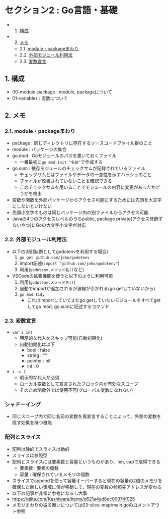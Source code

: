 # セクション2 : Go言語・基礎


<!-- vscode-markdown-toc -->
* 1. [構成](#)
* 2. [メモ](#-1)
	* 2.1. [module・packageまわり](#modulepackage)
	* 2.2. [外部モジュール利用法](#-1)
	* 2.3. [変数宣言](#-1)

<!-- vscode-markdown-toc-config
	numbering=true
	autoSave=true
	/vscode-markdown-toc-config -->
<!-- /vscode-markdown-toc -->


##  1. <a name=''></a>構成
- 00-module-package : module, packageについて
- 01-variables : 変数について
##  2. <a name='-1'></a>メモ
###  2.1. <a name='modulepackage'></a>module・packageまわり
- package : 同じディレクトリに存在するソースコードファイル群のこと
- module : パッケージの集合
- go.mod : Goモジュールのパスを書いておくファイル
  - 一番最初に`go mod init "名前"`で作成する
- go.sum : 依存モジュールのチェックサムが記録されているファイル
  - チェックサムとはファイルやデータの一意性を示すハッシュのこと
  - ファイルが改善されていないことを確認できる
  - このチェックサムを用いることでモジュールの内容に変更があったかどうかを検出
- 変数や関数を外部パッケージからアクセス可能にするためには先頭を大文字にしないといけない
- 先頭小文字のものは同じパッケージ内の別ファイルからアクセス可能
- Javaの4つのアクセスレベルのうちpublic, package private(アクセス修飾子ないやつ)にGoの大文字小文字が対応
###  2.2. <a name='-1'></a>外部モジュール利用法
- 以下の3段階(例としてgodotenvを利用する場合)
    1. `go get github.com/joho/godotenv`
    2. import記述(`import "github.com/joho/godotenv"`)
    3. 利用(`godotenv.メソッド名()`など)
- VSCodeの拡張機能を使うと以下のように利用可能
    1. 利用(`godotenv.メソッド名()`)
    2. 自動でimportが追加されるが波線が引かれる(go getしていないから)
    3. `go mod tidy`
        - これはimportしていてまだgo getしていないモジュールをすべてgetしてgo.mod, go.sumに記述するコマンド

###  2.3. <a name='-1'></a>変数宣言
- `var i int`
  - 明示的な代入をスキップ可能(自動初期化)
  - 自動初期化は以下
    - bool : false
    - string : ""
    - pointer : nil
    - int : 0
- `i := 1`
  - 明示的な代入が必須
  - ローカル変数として宣言されたブロック内が有効なスコープ
  - そのため関数外では使用不可(グローバル変数になれない)

### シャドーイング
- 同じスコープ内で同じ名前の変数を再宣言することによって、外側の変数を隠す効果を持つ機能

### 配列とスライス
- 配列は静的でスライスは動的
- スライスは参照型
- 配列とスライスには要素数と容量というものがあり、len, capで取得できる
  - 要素数 : 要素の個数
  - 容量 : 確保されているメモリの個数
- スライスでappendを使って容量オーバーすると現在の容量の2倍のメモリを確保した新しい領域に値が移動して、現在の変数の参照先アドレスが変わる
- 以下の記事が非常に参考になるし大事
- https://qiita.com/Kashiwara/items/e621a4ad8ec00974f025
- メモリまわりの振る舞いについては03-slice-map/main.goのコメントアウト参照